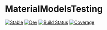 # MaterialModelsTesting

[![Stable](https://img.shields.io/badge/docs-stable-blue.svg)](https://KnutAM.github.io/MaterialModelsTesting.jl/stable/)
[![Dev](https://img.shields.io/badge/docs-dev-blue.svg)](https://KnutAM.github.io/MaterialModelsTesting.jl/dev/)
[![Build Status](https://github.com/KnutAM/MaterialModelsTesting.jl/actions/workflows/CI.yml/badge.svg?branch=main)](https://github.com/KnutAM/MaterialModelsTesting.jl/actions/workflows/CI.yml?query=branch%3Amain)
[![Coverage](https://codecov.io/gh/KnutAM/MaterialModelsTesting.jl/branch/main/graph/badge.svg)](https://codecov.io/gh/KnutAM/MaterialModelsTesting.jl)

